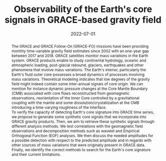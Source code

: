 ---
title: "Observability of the Earth's core signals in GRACE-based gravity field"
date: 2022-07-01
authors: "**Lecomte, H.**, Rosat, S. and Mandea, M."
publication_types: "1"
abstract: "The GRACE and GRACE Follow-On (GRACE-FO) missions have been providing monthly time-variable gravity field estimates since 2002 with an one-year gap between 2017 and 2018. GRACE satellites monitor mass variations in the Earth system. GRACE products enable to study continental hydrology, oceanic and atmospheric loading, post-glacial rebound, glaciers, earthquakes and other phenomena that involve mass variations. The Earth's interior, particularly the Earth's fluid outer core possesses a broad dynamics of processes involving mass variations. Theoretical modeling indicates that low degrees of the gravity field might indeed contain some inter-annual signals of core origin. We can mention for instance dynamic pressure changes at the Core Mantle Boundary (CMB) associated with core flows reconstructed from geomagnetic observations, reorientation of the Inner Core controlled by a gravitational coupling with the mantle and some dissolution/crystallization at the CMB introducing a time-varying roughness of the interface.\n\n To verify the capacity of detecting Earth's core signature into GRACE time series, we propose to generate some synthetic core signals that we incorporate into GRACE gravity products. Then, we aim to retrieve these synthetic signals through different analysis methods. We test correlations with the geomagnetic field observations and decomposition methods such as wavelet and Empirical Orthogonal Function (EOF) analyses. We then discuss the needed amplitudes for a possible detection with respect to the predicted amplitude and in regards with other sources of mass variations that were originally present in GRACE data.\n\n Finally, we identify the correct methods to search for the Earth's core signature and their current limitations."
publication: "SEDI 2022 Zurich"
info: ""
doi: "https://docs.google.com/spreadsheets/d/1RdjQcPzdjJHK4ZrRvkHoMR2sfQVnR94Z/edit#gid=1755932675"
note: "(poster)"
folder_name: "sedi2022"
---